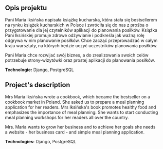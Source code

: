 ## Opis projektu

Pani Maria Iksińska napisała książkę kucharską, która stała się bestsellerem na rynku książek kucharskich w Polsce i zwróciła się do nas z prośba o przygotowanie dla jej czytelników aplikacji do planowania posiłków. Książka Pani Iksińskiej promuje zdrowe odżywianie i podkreśla jak ważną rolę odgrywa w nim planowanie posiłków. Chce zacząć przeprowadzać w całym kraju warsztaty, na których będzie uczyć uczestników planowania posiłków.

Pani Maria chce rozwijać swój biznes, a do zrealizowania swoich celów potrzebuje strony-wizytówki oraz prostej aplikacji do planowania posiłków.

<b>Technologie:</b> Django, PostgreSQL


## Project's description 

Mrs Maria Iksińska wrote a cookbook, which became the bestseller on a cookbook market in Poland. She asked us to prepare a meal planning application for her readers. Mrs Iksińska's book promotes healthy food and emphasizes the importance of meal planning. She wants to start conducting meal planning workshops for her readers all over the country.

Mrs. Maria wants to grow her business and to achieve her goals she needs a website - her business card - and simple meal planning application.

<b>Technologies:</b> Django, PostgreSQL


